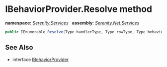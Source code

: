 # IBehaviorProvider.Resolve method
**namespace:** *[Serenity.Services](../../README.md#serenity.services-namespace)*   **assembly**: *[Serenity.Net.Services](../../README.md)*

```csharp
public IEnumerable Resolve(Type handlerType, Type rowType, Type behaviorType)
```

## See Also

* interface [IBehaviorProvider](../IBehaviorProvider.md)